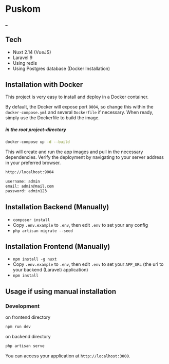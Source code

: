 # Puskom
#### _

## Tech
- Nuxt 2.14  (VueJS)
- Laravel 9
- Using redis
- Using Postgres database (Docker Installation)

## Installation with Docker

This project is very easy to install and deploy in a Docker container.

By default, the Docker will expose port `9004`, so change this within the `docker-compose.yml` and several `Dockerfile` if necessary. When ready, simply use the Dockerfile to
build the image.
##### _in the root project-directory_
```sh
docker-compose up -d --build
```

This will create and run the app images and pull in the necessary dependencies.
Verify the deployment by navigating to your server address in
your preferred browser.

```sh
http://localhost:9004

username: admin
email: admin@mail.com
password: admin123
```

## Installation Backend (Manually)

- `composer install`
- Copy `.env.example` to `.env`, then edit `.env` to set your any config
- `php artisan migrate --seed`

## Installation Frontend (Manually)

- `npm install -g nuxt`
- Copy `.env.example` to `.env`, then edit `.env` to set your `APP_URL` (the url to your backend (Laravel) application)
- `npm install`

## Usage if using manual installation
### Development

on frontend directory
```bash
npm run dev
```
on backend directory
```bash
php artisan serve
```
You can access your application at `http://localhost:3000`.



